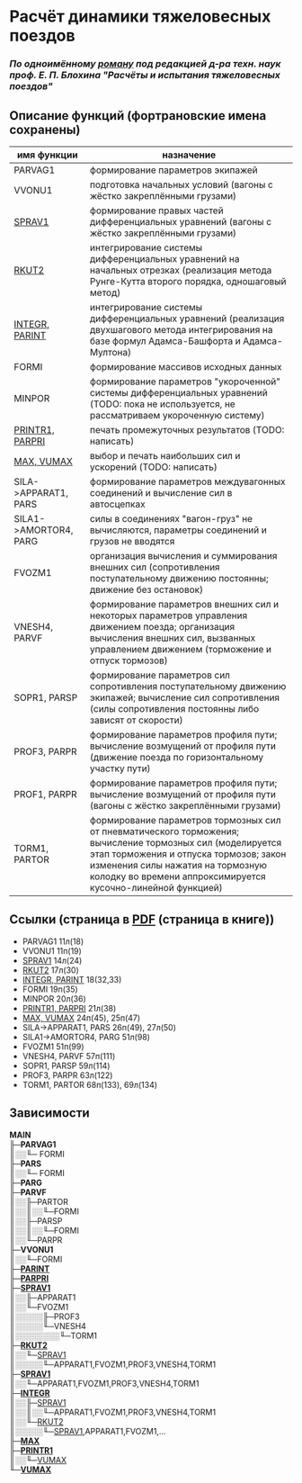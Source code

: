 # Расчёт динамики тяжеловесных поездов

### *По одноимённому [роману](/doc/blokhin.pdf) под редакцией д-ра техн. наук проф. Е. П. Блохина "Расчёты и испытания тяжеловесных поездов"*

## Описание функций (фортрановские имена сохранены)

| имя функции | назначение |
| --- | --- |
| PARVAG1 | формирование параметров экипажей |
| VVONU1 | подготовка начальных условий (вагоны с жёстко закреплёнными грузами) |
| [SPRAV1](doc/fortran/SPRAV1.jpg) | формирование правых частей дифференциальных уравнений (вагоны с жёстко закреплёнными грузами) |
| [RKUT2](doc/fortran/RKUT2.jpg) | интегрирование системы дифференциальных уравнений на начальных отрезках (реализация метода Рунге-Кутта второго порядка, одношаговый метод) |
| [INTEGR, PARINT](doc/fortran/INTEGR1_and_PARINT.jpg) | интегрирование системы дифференциальных уравнений (реализация двухшагового метода интегрирования на базе формул Адамса-Башфорта и Адамса-Мултона) |
| FORMI | формирование массивов исходных данных |
| MINPOR | формирование параметров "укороченной" системы дифференциальных уравнений (TODO: пока не используется, не рассматриваем укороченную систему) |
| [PRINTR1, PARPRI](doc/fortran/PRINTR1_and_PARPRI.jpg) | печать промежуточных результатов (TODO: написать) |
| [MAX, VUMAX](doc/fortran/MAX_and_VUMAX.jpg) | выбор и печать наибольших сил и ускорений (TODO: написать) |
| SILA->APPARAT1, PARS | формирование параметров междувагонных соединений и вычисление сил в автосцепках |
| SILA1->AMORTOR4, PARG  | силы в соединениях "вагон-груз" не вычисляются, параметры соединений и грузов не вводятся |
| FVOZM1 | организация вычисления и суммирования внешних сил (сопротивления поступательному движению постоянны; движение без остановок) |
| VNESH4, PARVF | формирование параметров внешних сил и некоторых параметров управления движением поезда; организация вычисления внешних сил, вызванных управлением движением (торможение и отпуск тормозов) |
| SOPR1, PARSP | формирование параметров сил сопротивления поступательному движению экипажей; вычисление сил сопротивления (силы сопротивления постоянны либо зависят от скорости) |
| PROF3, PARPR | формирование параметров профиля пути; вычисление возмущений от профиля пути (движение поезда по горизонтальному участку пути) |
| PROF1, PARPR | формирование параметров профиля пути; вычисление возмущений от профиля пути (вагоны с жёстко закреплёнными грузами) |
| TORM1, PARTOR | формирование параметров тормозных сил от пневматического торможения; вычисление тормозных сил (моделируется этап торможения и отпуска тормозов; закон изменения силы нажатия на тормозную колодку во времени аппроксимируется кусочно-линейной функцией) |

## Ссылки (страница в [PDF](doc/blokhin.pdf) (страница в книге))

- PARVAG1 11л(18)
- VVONU1 11п(19)
- [SPRAV1](doc/fortran/SPRAV1.jpg) 14л(24)
- [RKUT2](doc/fortran/RKUT2.jpg) 17л(30)
- [INTEGR, PARINT](doc/fortran/INTEGR1_and_PARINT.jpg) 18(32,33)
- FORMI 19п(35)
- MINPOR 20л(36)
- [PRINTR1, PARPRI](doc/fortran/PRINTR1_and_PARPRI.jpg) 21л(38)
- [MAX, VUMAX](doc/fortran/MAX_and_VUMAX.jpg) 24п(45), 25п(47)
- SILA->APPARAT1, PARS 26п(49), 27л(50)
- SILA1->AMORTOR4, PARG 51л(98)
- FVOZM1 51п(99)
- VNESH4, PARVF 57п(111)
- SOPR1, PARSP 59л(114)
- PROF3, PARPR 63л(122)
- TORM1, PARTOR 68п(133), 69л(134)

## Зависимости

**MAIN**  
&#9567;&#9472;**PARVAG1**  
&#9553;&#9617;&#9617;&#9561;&#9472; FORMI  
&#9567;&#9472;**PARS**  
&#9553;&#9617;&#9617;&#9561;&#9472; FORMI  
&#9567;&#9472;**PARG**  
&#9567;&#9472;**PARVF**  
&#9553;&#9617;&#9617;&#9567;&#9472;PARTOR  
&#9553;&#9617;&#9617;&#9553;&#9617;&#9617;&#9561;&#9472;FORMI  
&#9553;&#9617;&#9617;&#9567;&#9472;PARSP  
&#9553;&#9617;&#9617;&#9553;&#9617;&#9617;&#9561;&#9472;FORMI  
&#9553;&#9617;&#9617;&#9561;&#9472;PARPR  
&#9567;&#9472;**VVONU1**  
&#9553;&#9617;&#9617;&#9561;&#9472;FORMI  
&#9567;&#9472;[**PARINT**](doc/fortran/INTEGR1_and_PARINT.jpg)  
&#9567;&#9472;[**PARPRI**](doc/fortran/PRINTR1_and_PARPRI.jpg)  
&#9567;&#9472;[**SPRAV1**](doc/fortran/SPRAV1.jpg)  
&#9553;&#9617;&#9617;&#9567;&#9472;APPARAT1  
&#9553;&#9617;&#9617;&#9561;&#9472;FVOZM1  
&#9553;&#9617;&#9617;&#9617;&#9617;&#9617;&#9567;&#9472;PROF3  
&#9553;&#9617;&#9617;&#9617;&#9617;&#9617;&#9561;&#9472;VNESH4  
&#9553;&#9617;&#9617;&#9617;&#9617;&#9617;&#9617;&#9617;&#9617;&#9561;&#9472;TORM1    
&#9567;&#9472;[**RKUT2**](doc/fortran/RKUT2.jpg)  
&#9553;&#9617;&#9617;&#9561;&#9472;[SPRAV1](doc/fortran/SPRAV1.jpg)  
&#9553;&#9617;&#9617;&#9617;&#9617;&#9617;&#9561;&#9472;APPARAT1,FVOZM1,PROF3,VNESH4,TORM1  
&#9567;&#9472;[**SPRAV1**](doc/fortran/SPRAV1.jpg)  
&#9553;&#9617;&#9617;&#9561;&#9472;APPARAT1,FVOZM1,PROF3,VNESH4,TORM1  
&#9567;&#9472;[**INTEGR**](doc/fortran/INTEGR1_and_PARINT.jpg)  
&#9553;&#9617;&#9617;&#9567;&#9472;[SPRAV1](doc/fortran/SPRAV1.jpg)  
&#9553;&#9617;&#9617;&#9553;&#9617;&#9617;&#9561;&#9472;APPARAT1,FVOZM1,PROF3,VNESH4,TORM1  
&#9553;&#9617;&#9617;&#9561;&#9472;[RKUT2](doc/fortran/RKUT2.jpg)  
&#9553;&#9617;&#9617;&#9617;&#9617;&#9617;&#9561;&#9472;[SPRAV1](doc/fortran/SPRAV1.jpg),APPARAT1,FVOZM1,...  
&#9567;&#9472;[**MAX**](doc/fortran/MAX_and_VUMAX.jpg)  
&#9567;&#9472;[**PRINTR1**](doc/fortran/PRINTR1_and_PARPRI.jpg)  
&#9553;&#9617;&#9617;&#9561;&#9472;[VUMAX](doc/fortran/MAX_and_VUMAX.jpg)  
&#9561;&#9472;[**VUMAX**](doc/fortran/MAX_and_VUMAX.jpg)  
